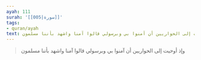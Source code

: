 ```yaml
---
ayah: 111
surah: '[[005|سورة]]'
tags:
- quran/ayah
text: وإذ أوحيت إلى الحواريين أن آمنوا بي وبرسولي قالوا آمنا واشهد بأننا مسلمون
---
```

> وإذ أوحيت إلى الحواريين أن آمنوا بي وبرسولي قالوا آمنا واشهد بأننا مسلمون
